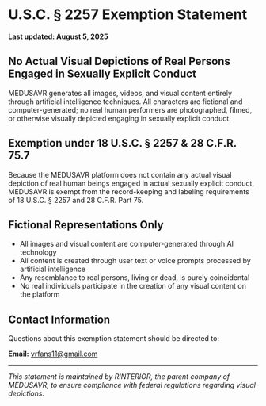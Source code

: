 # U.S.C. § 2257 Exemption Statement

**Last updated: August 5, 2025**

## No Actual Visual Depictions of Real Persons Engaged in Sexually Explicit Conduct

MEDUSAVR generates all images, videos, and visual content entirely through artificial intelligence techniques. All characters are fictional and computer-generated; no real human performers are photographed, filmed, or otherwise visually depicted engaging in sexually explicit conduct.

## Exemption under 18 U.S.C. § 2257 & 28 C.F.R. 75.7

Because the MEDUSAVR platform does not contain any actual visual depiction of real human beings engaged in actual sexually explicit conduct, MEDUSAVR is exempt from the record-keeping and labeling requirements of 18 U.S.C. § 2257 and 28 C.F.R. Part 75.

## Fictional Representations Only

- All images and visual content are computer-generated through AI technology
- All content is created through user text or voice prompts processed by artificial intelligence
- Any resemblance to real persons, living or dead, is purely coincidental
- No real individuals participate in the creation of any visual content on the platform

## Contact Information

Questions about this exemption statement should be directed to:

**Email:** vrfans11@gmail.com

---

*This statement is maintained by RINTERIOR, the parent company of MEDUSAVR, to ensure compliance with federal regulations regarding visual depictions.*
